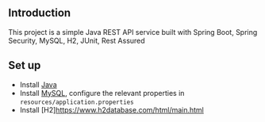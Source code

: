 
## Introduction
This project is a simple Java REST API service built with Spring Boot, Spring Security, MySQL, H2, JUnit, Rest Assured 

## Set up
* Install [Java](https://www.oracle.com/sg/java/technologies/javase/javase-jdk8-downloads.html)
* Install [MySQL](https://www.mysql.com/), configure the relevant properties in `resources/application.properties`
* Install [H2]https://www.h2database.com/html/main.html